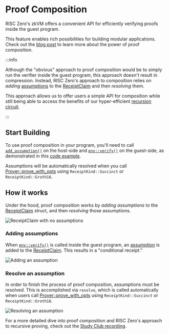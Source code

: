 # Proof Composition

RISC Zero's zkVM offers a convenient API for efficiently verifying proofs inside the guest program.

This feature enables rich possibilities for building modular applications. Check out the [blog post] to learn more about the power of proof composition.

:::info

Although the "obvious" approach to proof composition would be to simply run the verifier inside the guest program, this approach doesn't result in compression.
Instead, RISC Zero's approach to composition relies on _adding_ [assumptions] to the [ReceiptClaim] and then _resolving_ them.

This approach allows us to offer users a simple API for composition while still being able to access the benefits of our hyper-efficient [recursion circuit].

:::

## Start Building

To use proof composition in your program, you'll need to call [`add_assumption()`] on the host-side and [`env::verify()`] on the guest-side, as demonstrated in this [code example].

Assumptions will be automatically resolved when you call [Prover::prove_with_opts] using `ReceiptKind::Succinct` or `ReceiptKind::Groth16`.

## How it works

Under the hood, proof composition works by _adding assumptions_ to the [ReceiptClaim] struct, and then _resolving_ those assumptions.

![ReceiptClaim with no assumptions][composition-no-assumptions]

### Adding assumptions

When [`env::verify()`] is called inside the guest program, an [assumption][assumptions] is added to the [ReceiptClaim].
This results in a "conditional receipt."

![Adding an assumption][composition-add-assumption]

### Resolve an assumption

In order to finish the process of proof composition, assumptions must be resolved.
This is accomplished via `resolve`, which is called automatically when users call [Prover::prove_with_opts] using `ReceiptKind::Succinct` or `ReceiptKind::Groth16`.

![Resolving an assumption][composition-resolve]

For a more detailed dive into proof composition and RISC Zero's approach to recursive proving, check out the [Study Club recording].

[`add_assumption()`]: https://github.com/risc0/risc0/blob/v1.0.1/examples/composition/src/main.rs#L29
[assumptions]: /terminology#assumption
[blog post]: https://www.risczero.com/blog/proof-composition
[code example]: https://github.com/risc0/risc0/tree/v1.0.1/examples/composition#readme
[`env::verify()`]: https://github.com/risc0/risc0/blob/v1.0.1/examples/composition/methods/guest/src/main.rs#L24
[ReceiptClaim]: https://docs.rs/risc0-zkvm/latest/risc0_zkvm/struct.ReceiptClaim.html
[Study Club recording]: https://www.youtube.com/watch?v=x0-7Y46bQO0&list=PLcPzhUaCxlCjdhONxEYZ1dgKjZh3ZvPtl&index=1
[composition-no-assumptions]: /diagrams/composition-no-assumptions.png
[composition-add-assumption]: /diagrams/composition-add-assumption.png
[composition-resolve]: /diagrams/composition-resolve.png
[Prover::prove_with_opts]: https://docs.rs/risc0-zkvm/latest/risc0_zkvm/trait.Prover.html#method.prove_with_opts
[recursion circuit]: ../recursion.md
